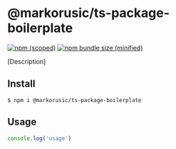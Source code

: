 # @markorusic/ts-package-boilerplate

[![npm (scoped)](https://img.shields.io/npm/v/@markorusic/ts-package-boilerplate.svg)](https://www.npmjs.com/package/@markorusic/ts-package-boilerplate)
[![npm bundle size (minified)](https://img.shields.io/bundlephobia/min/@markorusic/ts-package-boilerplate.svg)](https://www.npmjs.com/package/@markorusic/ts-package-boilerplate)

[Description]

## Install

```
$ npm i @markorusic/ts-package-boilerplate
```

## Usage

```js
console.log('usage')
```